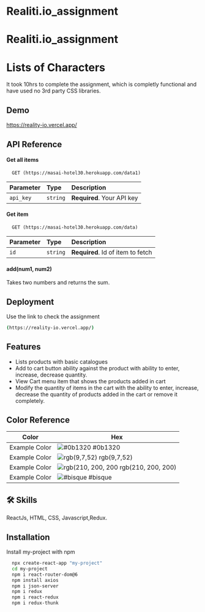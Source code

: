 # Realiti.io_assignment
# Realiti.io_assignment

# Lists of Characters

It took 10hrs to complete the assignment, which is completly functional and have used no 3rd party CSS libraries.



## Demo

https://reality-io.vercel.app/


## API Reference

#### Get all items

```http
  GET (https://masai-hotel30.herokuapp.com/data1)
```

| Parameter | Type     | Description                |
| :-------- | :------- | :------------------------- |
| `api_key` | `string` | **Required**. Your API key |

#### Get item

```http
  GET (https://masai-hotel30.herokuapp.com/data)
```

| Parameter | Type     | Description                       |
| :-------- | :------- | :-------------------------------- |
| `id`      | `string` | **Required**. Id of item to fetch |

#### add(num1, num2)

Takes two numbers and returns the sum.


## Deployment

Use the link to check the assignment

```bash
(https://reality-io.vercel.app/)
```







## Features

- Lists products with basic catalogues
- Add to cart button ability against the product with ability to enter, increase, decrease quantity.
- View Cart menu item that shows the products added in cart
- Modify the quantity of items in the cart with the ability to enter, increase, decrease the quantity of products added in the cart or remove it completely.

## Color Reference

| Color             | Hex                                                                |
| ----------------- | ------------------------------------------------------------------ |
| Example Color | ![#0b1320](https://via.placeholder.com/10/0a192f?text=+) #0b1320 |
| Example Color | ![rgb(9,7,52)](https://via.placeholder.com/10/f8f8f8?text=+) rgb(9,7,52) |
| Example Color | ![rgb(210, 200, 200](https://via.placeholder.com/10/00b48a?text=+) rgb(210, 200, 200) |
| Example Color | ![#bisque](https://via.placeholder.com/10/00b48a?text=+) #bisque |



## 🛠 Skills
ReactJs, HTML, CSS, Javascript,Redux.


## Installation

Install my-project with npm

```bash
  npx create-react-app "my-project"
  cd my-project
  npm i react-router-dom@6
  npm install axios
  npm i json-server 
  npm i redux 
  npm i react-redux 
  npm i redux-thunk
  
  
```
    






